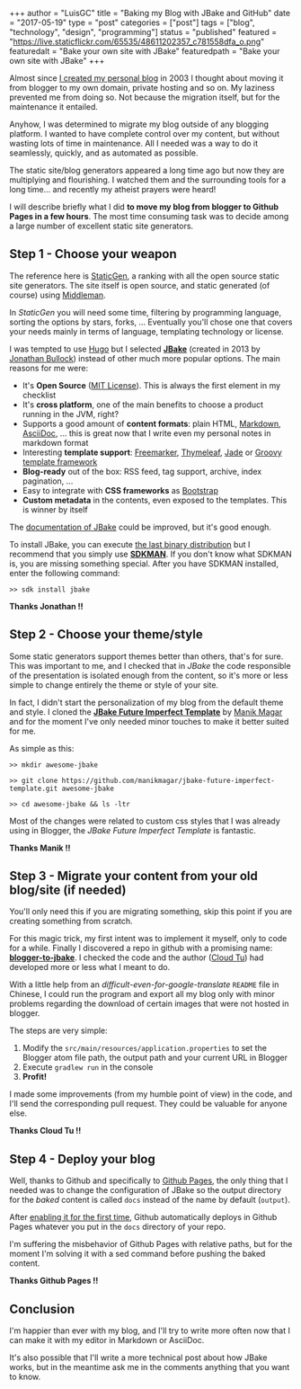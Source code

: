 +++
author = "LuisGC"
title = "Baking my Blog with JBake and GitHub"
date = "2017-05-19"
type = "post"
categories = ["post"]
tags = ["blog", "technology", "design", "programming"]
status = "published"
featured = "https://live.staticflickr.com/65535/48611202357_c781558dfa_o.png"
featuredalt = "Bake your own site with JBake"
featuredpath = "Bake your own site with JBake"
+++

Almost since [I created my personal blog](/blog/2003/10/arranca-luiyologia/) in 2003 I thought about moving it from blogger to my own domain, private hosting and so on. My laziness prevented me from doing so. Not because the migration itself, but for the maintenance it entailed.

Anyhow, I was determined to migrate my blog outside of any blogging platform. I wanted to have complete control over my content, but without wasting lots of time in maintenance. All I needed was a way to do it seamlessly, quickly, and as automated as possible.

The static site/blog generators appeared a long time ago but now they are multiplying and flourishing. I watched them and the surrounding tools for a long time... and recently my atheist prayers were heard!

I will describe briefly what I did **to move my blog from blogger to Github Pages in a few hours**. The most time consuming task was to decide among a large number of excellent static site generators.

## Step 1 - Choose your weapon

The reference here is [StaticGen](https://www.staticgen.com/), a ranking with all the open source static site generators. The site itself is open source, and static generated (of course) using [Middleman](http://middlemanapp.com/).

In *StaticGen* you will need some time, filtering by programming language, sorting the options by stars, forks, ... Eventually you'll chose one that covers your needs mainly in terms of language, templating technology or license.

I was tempted to use [Hugo](http://gohugo.io/) but I selected [**JBake**](http://jbake.org/) (created in 2013 by [Jonathan Bullock](http://jonathanbullock.com/)) instead of other much more popular options. The main reasons for me were:

* It's **Open Source** ([MIT License](https://opensource.org/licenses/MIT)). This is always the first element in my checklist
* It's **cross platform**, one of the main benefits to choose a product running in the JVM, right?
* Supports a good amount of **content formats**: plain HTML, [Markdown](http://daringfireball.net/projects/markdown/), [AsciiDoc](http://asciidoctor.org/), ... this is great now that I write even my personal notes in markdown format
* Interesting **template support**: [Freemarker](http://freemarker.org/), [Thymeleaf](http://www.thymeleaf.org/), [Jade](https://github.com/neuland/jade4j) or [Groovy template framework](http://www.groovy-lang.org/)
* **Blog-ready** out of the box: RSS feed, tag support, archive, index pagination, ...
* Easy to integrate with **CSS frameworks** as [Bootstrap](http://getbootstrap.com/)
* **Custom metadata** in the contents, even exposed to the templates. This is winner by itself

The [documentation of JBake](http://jbake.org/docs/) could be improved, but it's good enough.

To install JBake, you can execute [the last binary distribution](http://jbake.org/download.html) but I recommend that you simply use [**SDKMAN**](http://sdkman.io/). If you don't know what SDKMAN is, you are missing something special. After you have SDKMAN installed, enter the following command:

```shell
>> sdk install jbake
```

**Thanks Jonathan !!**

## Step 2 - Choose your theme/style

Some static generators support themes better than others, that's for sure. This was important to me, and I checked that in *JBake* the code responsible of the presentation is isolated enough from the content, so it's more or less simple to change entirely the theme or style of your site.

In fact, I didn't start the personalization of my blog from the default theme and style. I cloned the [**JBake Future Imperfect Template**](https://github.com/manikmagar/jbake-future-imperfect-template) by [Manik Magar](https://twitter.com/manikmagar) and for the moment I've only needed minor touches to make it better suited for me.

As simple as this:

```shell
>> mkdir awesome-jbake

>> git clone https://github.com/manikmagar/jbake-future-imperfect-template.git awesome-jbake

>> cd awesome-jbake && ls -ltr
```

Most of the changes were related to custom css styles that I was already using in Blogger, the *JBake Future Imperfect Template* is fantastic.

**Thanks Manik !!**

## Step 3 - Migrate your content from your old blog/site (if needed)

You'll only need this if you are migrating something, skip this point if you are creating something from scratch.

For this magic trick, my first intent was to implement it myself, only to code for a while. Finally I discovered a repo in github with a promising name: [**blogger-to-jbake**](https://github.com/cloudtu/blogger-to-jbake). I checked the code and the author ([Cloud Tu](http://cloudtu.github.io/)) had developed more or less what I meant to do.

With a little help from an *difficult-even-for-google-translate* `README` file in Chinese, I could run the program and export all my blog only with minor problems regarding the download of certain images that were not hosted in blogger.

The steps are very simple:

1. Modify the `src/main/resources/application.properties` to set the Blogger atom file path, the output path and your current URL in Blogger
2. Execute `gradlew run` in the console
3. **Profit!**

I made some improvements (from my humble point of view) in the code, and I'll send the corresponding pull request. They could be valuable for anyone else.

**Thanks Cloud Tu !!**

## Step 4 - Deploy your blog

Well, thanks to Github and specifically to [Github Pages](https://pages.github.com/), the only thing that I needed was to change the configuration of JBake so the output directory for the *baked* content is called `docs` instead of the name by default (`output`).

After [enabling it for the first time](https://help.github.com/articles/configuring-a-publishing-source-for-github-pages/), Github automatically deploys in Github Pages whatever you put in the `docs` directory of your repo.

I'm suffering the misbehavior of Github Pages with relative paths, but for the moment I'm solving it with a sed command before pushing the baked content.

**Thanks Github Pages !!**

## Conclusion

I'm happier than ever with my blog, and I'll try to write more often now that I can make it with my editor in Markdown or AsciiDoc.

It's also possible that I'll write a more technical post about how JBake works, but in the meantime ask me in the comments anything that you want to know.
